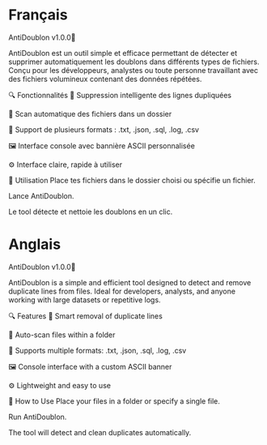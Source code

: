 # Français

AntiDoublon v1.0.0🧹

AntiDoublon est un outil simple et efficace permettant de détecter et
supprimer automatiquement les doublons dans différents types de fichiers.
Conçu pour les développeurs, analystes ou toute personne travaillant avec des
fichiers volumineux contenant des données répétées.

🔍 Fonctionnalités
🔁 Suppression intelligente des lignes dupliquées

📁 Scan automatique des fichiers dans un dossier

🧠 Support de plusieurs formats : .txt, .json, .sql, .log, .csv

🖼️ Interface console avec bannière ASCII personnalisée

⚙️ Interface claire, rapide à utiliser

🚀 Utilisation
Place tes fichiers dans le dossier choisi ou spécifie un fichier.

Lance AntiDoublon.

Le tool détecte et nettoie les doublons en un clic.

# Anglais

AntiDoublon v1.0.0🧹

AntiDoublon is a simple and efficient tool designed to detect and remove duplicate lines from files. Ideal for developers, analysts, and anyone working with large datasets or repetitive logs.

🔍 Features
🔁 Smart removal of duplicate lines

📁 Auto-scan files within a folder

🧠 Supports multiple formats: .txt, .json, .sql, .log, .csv

🖼️ Console interface with a custom ASCII banner

⚙️ Lightweight and easy to use

🚀 How to Use
Place your files in a folder or specify a single file.

Run AntiDoublon.

The tool will detect and clean duplicates automatically.
